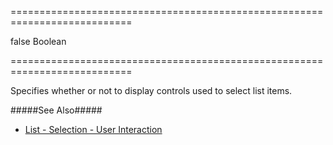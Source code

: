 ===========================================================================
<!--default-->false<!--/default-->
<!--type-->Boolean<!--/type-->
===========================================================================

<!--shortDescription-->
Specifies whether or not to display controls used to select list items.
<!--/shortDescription-->

<!--fullDescription-->
#####See Also#####
- [List - Selection - User Interaction](/Documentation/Guide/Widgets/List/Selection/#User_Interaction)
<!--/fullDescription-->